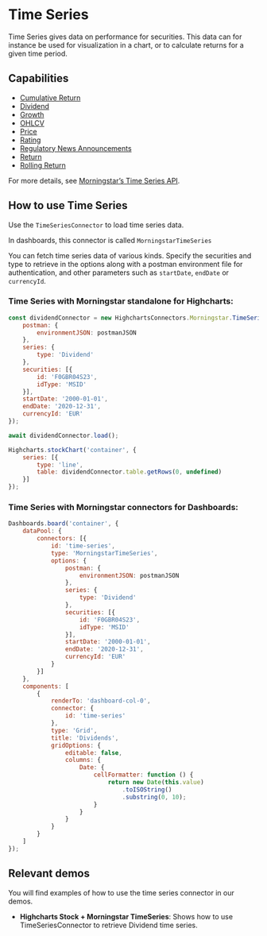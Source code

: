 # Time Series

Time Series gives data on performance for securities. This data can for instance
be used for visualization in a chart, or to calculate returns for a given time
period.

## Capabilities

- [Cumulative Return](https://www.highcharts.com/docs/morningstar/time-series/cumulative-return)
- [Dividend](https://www.highcharts.com/docs/morningstar/time-series/dividend)
- [Growth](https://www.highcharts.com/docs/morningstar/time-series/growth)
- [OHLCV](https://www.highcharts.com/docs/morningstar/time-series/ohlcv)
- [Price](https://www.highcharts.com/docs/morningstar/time-series/price)
- [Rating](https://www.highcharts.com/docs/morningstar/time-series/rating)
- [Regulatory News Announcements](https://www.highcharts.com/docs/morningstar/regulatory-news-announcements)
- [Return](https://www.highcharts.com/docs/morningstar/time-series/return)
- [Rolling Return](https://www.highcharts.com/docs/morningstar/time-series/rolling-return)


For more details, see [Morningstar’s Time Series API].

## How to use Time Series

Use the `TimeSeriesConnector` to load time series data.

In dashboards, this connector is called `MorningstarTimeSeries`

You can fetch time series data of various kinds. Specify the securities and type 
to retrieve in the options along with a postman environment file for 
authentication, and other parameters such as `startDate`, `endDate` 
or `currencyId`.

### Time Series with Morningstar standalone for Highcharts:

```js
const dividendConnector = new HighchartsConnectors.Morningstar.TimeSeriesConnector({
    postman: {
        environmentJSON: postmanJSON
    },
    series: {
        type: 'Dividend'
    },
    securities: [{
        id: 'F0GBR04S23',
        idType: 'MSID'
    }],
    startDate: '2000-01-01',
    endDate: '2020-12-31',
    currencyId: 'EUR'
});

await dividendConnector.load();

Highcharts.stockChart('container', {
    series: [{
        type: 'line',
        table: dividendConnector.table.getRows(0, undefined)
    }]
});
```

### Time Series with Morningstar connectors for Dashboards:

```js
Dashboards.board('container', {
    dataPool: {
        connectors: [{
            id: 'time-series',
            type: 'MorningstarTimeSeries',
            options: {
                postman: {
                    environmentJSON: postmanJSON
                },
                series: {
                    type: 'Dividend'
                },
                securities: [{
                    id: 'F0GBR04S23',
                    idType: 'MSID'
                }],
                startDate: '2000-01-01',
                endDate: '2020-12-31',
                currencyId: 'EUR'
            }
        }]
    },
    components: [
        {
            renderTo: 'dashboard-col-0',
            connector: {
                id: 'time-series'
            },
            type: 'Grid',
            title: 'Dividends',
            gridOptions: {
                editable: false,
                columns: {
                    Date: {
                        cellFormatter: function () {
                            return new Date(this.value)
                                .toISOString()
                                .substring(0, 10);
                        }
                    }
                }
            }
        }
    ]
});
```

## Relevant demos

You will find examples of how to use the time series connector in our demos.

- **Highcharts Stock + Morningstar TimeSeries**: Shows how to use 
TimeSeriesConnector to retrieve Dividend time series.

[Morningstar’s Time Series API]: https://developer.morningstar.com/direct-web-services/documentation/api-reference/time-series/overview